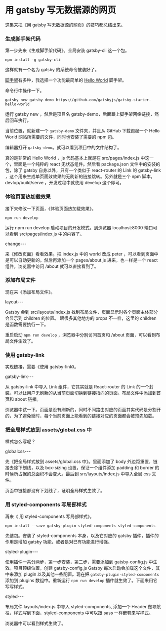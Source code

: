 # 用 gatsby 写无数据源的网页

这集来把《用 gatsby 写无数据源的网页》的技巧都总结出来。

### 生成脚手架代码

第一步先来《生成脚手架代码》。全局安装 gatsby-cli 这一个包。

```
npm install -g gatsby-cli
```

这样就有一个名为 gatsby 的系统命令被装好了。

[脚手架](https://www.gatsbyjs.org/docs/gatsby-starters/)有多种，我选择一个功能最简单的 [Hello World](https://github.com/gatsbyjs/gatsby-starter-hello-world) 脚手架。

命令行中操作一下。

```
gatsby new gatsby-demo https://github.com/gatsbyjs/gatsby-starter-hello-world
```

运行 gatsby new ，然后是项目名 gatsby-demo，后面跟上脚手架网络链接，然后回车执行。

当前位置，就新建一个 `gatsby-demo` 文件夹，并且从 GitHub 下载跑起一个 Hello World 网站所需要的文件，同时也安装了需要的 npm 包。

编辑器打开 `gatsby-demo`。就可以看到项目中的文件结构了。

真的是非常的 Hello World ，js 代码基本上就是在 src/pages/index.js 中这一个，里面是一个纯粹的 react 无状态组件。然后看 package.json 文件中的安装的包，除了 gatsby 自身以外，只有一个类似于 react-router 的 Link 的 gatsby-link ，这个用来生成单页面效效果的无刷新的链接跳转。另外就是三个 npm 脚本，devlop/build/serve ，开发过程中就使用 develop 这个即可。

### 体验页面热加载效果

接下来修改一下页面，《体验页面热加载效果》。

```
npm run develop
```

运行 npm run develop 启动项目的开发模式。到浏览器 localhost:8000 端口可以看到 src/pages/index.js 中的内容了。

change---

来《修改页面》看看效果。把 index.js 中的 world 改成 peter ，可以看到页面中是可以自动更新的。然后再添加一个 pages/about.js 进来，也一样是一个 react 组件，浏览器中访问 /about 就可以直接看到了。

### 添加布局文件

现在来《添加布局文件》。

layout---

Gatsby 会到 src/layouts/index.js 找到布局文件，页面显示时各个页面主体部分会显示到 children 的位置。 跟很多其他地方的 props 不一样，这里的 children 是函数需要执行一下。

重启启动 `npm run develop` ，浏览器中分别访问首页和 /about 页面，可以看到布局文件生效了。

### 使用 gatsby-link

实现链接，需要《使用 gatsby-link》。

gatsby-link---

从 gatsby-link 中导入 Link 组件，它其实就是 React-router 的 Link 的一个封装。可以让用户无刷新的从当前页面切换到链接指向的页面。布局文件中添加到首页和 about 链接。

浏览器中试一下。页面是没有刷新的，同时不同路由对应的页面其实代码是分割开的，为了避免延时，每个当前页面上能看到的链接对应的页面都会被预先加载。

### 把全局样式放到 assets/global.css 中

样式怎么写呢？

globalcss---

先《把全局样式放到 assets/global.css 中》。里面添加了 body 外边距重置，链接去除下划线，以及 box-sizing 设置，保证一个组件添加 padding 和 border 的时候所占据的总面积不会变大。最后到 src/layouts/index.js 中导入全局 css 文件。

页面中链接都没有下划线了，证明全局样式生效了。

### 用 styled-components 写局部样式

再来《 用 styled-components 写局部样式》。

```
npm install --save gatsby-plugin-styled-components styled-components
```

先装包。安装了 styled-components 本身，以及它对应的 gatsby 插件，插件的作用是增加 gatsby 功能，或者是对已有功能进行增强。

styled-plugin---

使用插件一共分两步，第一步安装，第二步，需要添加到 gatsby-config.js 中生效。项目顶级位置，创建 gatsby-config.js Gatsby 每次启动会加载这个文件，其中来添加 plugin 以及其他一些配置。现在把 `gatsby-plugin-styled-components` 添加到 plugins 数组中。重新运行 `npm run develop` 插件就生效了。下面来用它写写样式。

styled---

布局文件 layouts/index.js 中导入 styled-components, 添加一个 Header 做导航栏，样式写到下面，styled-components 中可以跟 sass 一样嵌套来写样式。

浏览器中可以看到样式生效了。
